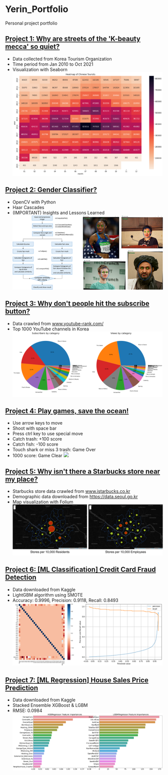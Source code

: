 # Yerin_Portfolio
Personal project portfolio

## [Project 1: Why are streets of the 'K-beauty mecca' so quiet?](https://github.com/YerinS/Yerin_Portfolio/blob/main/COVID_Tourist.ipynb)
- Data collected from Korea Tourism Organization
- Time period from Jan 2010 to Oct 2021
- Visualization with Seaborn
![](images/covid19_heatmap.png)


## [Project 2: Gender Classifier?](https://github.com/YerinS/Yerin_Portfolio/blob/main/Gender%20Classifier.ipynb)
- OpenCV with Python
- Haar Cascades
- (IMPORTANT) Insights and Lessons Learned
![](images/gender_classifier.png)


## [Project 3: Why don't people hit the subscribe button?](https://github.com/YerinS/Yerin_Portfolio/blob/main/YouTube_Subscribe.ipynb)
- Data crawled from www.youtube-rank.com/
- Top 1000 YouTube channels in Korea
![](/images/piechart.png)


## [Project 4: Play games, save the ocean!](https://github.com/YerinS/Yerin_Portfolio/blob/main/PyShooting/PyShooting)
- Use arrow keys to move
- Shoot with space bar
- Press ctrl key to use special move
- Catch trash: +100 score 
- Catch fish: -100 score
- Touch shark or miss 3 trash: Game Over
- 1000 score: Game Clear
![](/images/save_the_ocean.gif)


## [Project 5: Why isn't there a Starbucks store near my place?](https://nbviewer.org/gist/YerinS/d42b39db574f5e05574d8523fc20c808)
- Starbucks store data crawled from www.istarbucks.co.kr
- Demographic data downloaded from https://data.seoul.go.kr
- Map visualization with Folium
![](/images/Starbucks_readme.png)


## [Project 6: [ML Classification] Credit Card Fraud Detection](https://nbviewer.org/gist/YerinS/76e2926e0e21d41cfe561afcb4c7f334)
- Data downloaded from Kaggle
- LightGBM algorithm using SMOTE
- Accuracy: 0.9996, Precision: 0.9118, Recall: 0.8493
![](/images/credit_card_fraud.png)


## [Project 7: [ML Regression] House Sales Price Prediction](https://nbviewer.org/gist/YerinS/76e2926e0e21d41cfe561afcb4c7f334)
- Data downloaded from Kaggle
- Stacked Ensemble XGBoost & LGBM
- RMSE: 0.0984
![](/images/house_price.png)

